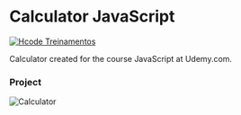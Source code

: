 # Calculator JavaScript

[![Hcode Treinamentos](https://www.hcode.com.br/res/img/hcode-200x100.png)](https://www.hcode.com.br)

Calculator created for the course JavaScript at Udemy.com.

### Project
![Calculator](https://firebasestorage.googleapis.com/v0/b/hcode-com-br.appspot.com/o/calculadora-hcode.jpg?alt=media&token=5406aa3f-b965-401c-9b4e-654609c78b33)
